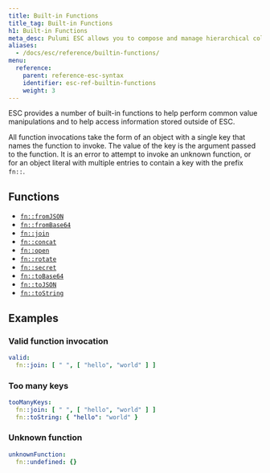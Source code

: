 ```yaml
---
title: Built-in Functions
title_tag: Built-in Functions
h1: Built-in Functions
meta_desc: Pulumi ESC allows you to compose and manage hierarchical collections of configuration and secrets and consume them in various ways.
aliases:
  - /docs/esc/reference/builtin-functions/
menu:
  reference:
    parent: reference-esc-syntax
    identifier: esc-ref-builtin-functions
    weight: 3
---
```


ESC provides a number of built-in functions to help perform common value manipulations and to help access information stored outside of ESC.

All function invocations take the form of an object with a single key that names the function to invoke. The value of the key is the argument passed to the function. It is an error to attempt to invoke an unknown function, or for an object literal with multiple entries to contain a key with the prefix `fn::`.

## Functions

- [`fn::fromJSON`](/docs/reference/esc-syntax/builtin-functions/fn-from-json)
- [`fn::fromBase64`](/docs/reference/esc-syntax/builtin-functions/fn-from-base64)
- [`fn::join`](/docs/reference/esc-syntax/builtin-functions/fn-join)
- [`fn::concat`](/docs/reference/esc-syntax/builtin-functions/fn-concat)
- [`fn::open`](/docs/reference/esc-syntax/builtin-functions/fn-open)
- [`fn::rotate`](/docs/reference/esc-syntax/builtin-functions/fn-rotate)
- [`fn::secret`](/docs/reference/esc-syntax/builtin-functions/fn-secret)
- [`fn::toBase64`](/docs/reference/esc-syntax/builtin-functions/fn-to-base64)
- [`fn::toJSON`](/docs/reference/esc-syntax/builtin-functions/fn-to-json)
- [`fn::toString`](/docs/reference/esc-syntax/builtin-functions/fn-to-string)

## Examples

### Valid function invocation

```yaml
valid:
  fn::join: [ " ", [ "hello", "world" ] ]
```

### Too many keys

```yaml
tooManyKeys:
  fn::join: [ " ", [ "hello", "world" ] ]
  fn::toString: { "hello": "world" }
```

### Unknown function

```yaml
unknownFunction:
  fn::undefined: {}
```
